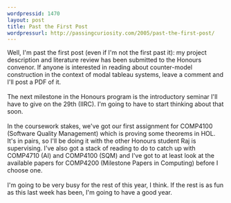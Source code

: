 ```yaml
--- 
wordpressid: 1470
layout: post
title: Past the First Post
wordpressurl: http://passingcuriosity.com/2005/past-the-first-post/
---
```

Well, I'm past the first post (even if I'm not the first past it): my project description and literature review has been submitted to the Honours convenor. If anyone is interested in reading about counter-model construction in the context of modal tableau systems, leave a comment and I'll post a PDF of it.<br /><br />The next milestone in the Honours program is the introductory seminar I'll have to give on the 29th (IIRC). I'm going to have to start thinking about that soon. <br /><br />In the coursework stakes, we've got our first assignment for COMP4100 (Software Quality Management) which is proving some theorems in HOL. It's in pairs, so I'll be doing it with the other Honours student Raj is supervising. I've also got a stack of reading to do to catch up with COMP4710 (AI) and COMP4100 (SQM) and I've got to at least look at the available papers for COMP4200 (Milestone Papers in Computing) before I choose one.<br /><br />I'm going to be very busy for the rest of this year, I think. If the rest is as fun as this last week has been, I'm going to have a good year.
